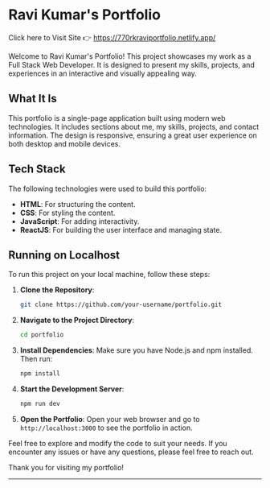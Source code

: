 # Ravi Kumar's Portfolio
Click here to Visit Site 👉 https://770rkraviportfolio.netlify.app/

Welcome to Ravi Kumar's Portfolio! This project showcases my work as a Full Stack Web Developer. It is designed to present my skills, projects, and experiences in an interactive and visually appealing way.

## What It Is

This portfolio is a single-page application built using modern web technologies. It includes sections about me, my skills, projects, and contact information. The design is responsive, ensuring a great user experience on both desktop and mobile devices.

## Tech Stack

The following technologies were used to build this portfolio:

- **HTML**: For structuring the content.
- **CSS**: For styling the content.
- **JavaScript**: For adding interactivity.
- **ReactJS**: For building the user interface and managing state.

## Running on Localhost

To run this project on your local machine, follow these steps:

1. **Clone the Repository**:
   ```bash
   git clone https://github.com/your-username/portfolio.git
   ```
2. **Navigate to the Project Directory**:
   ```bash
   cd portfolio
   ```
3. **Install Dependencies**:
   Make sure you have Node.js and npm installed. Then run:
   ```bash
   npm install
   ```
4. **Start the Development Server**:
   ```bash
   npm run dev
   ```
5. **Open the Portfolio**:
   Open your web browser and go to `http://localhost:3000` to see the portfolio in action.

Feel free to explore and modify the code to suit your needs. If you encounter any issues or have any questions, please feel free to reach out.

Thank you for visiting my portfolio!

---
